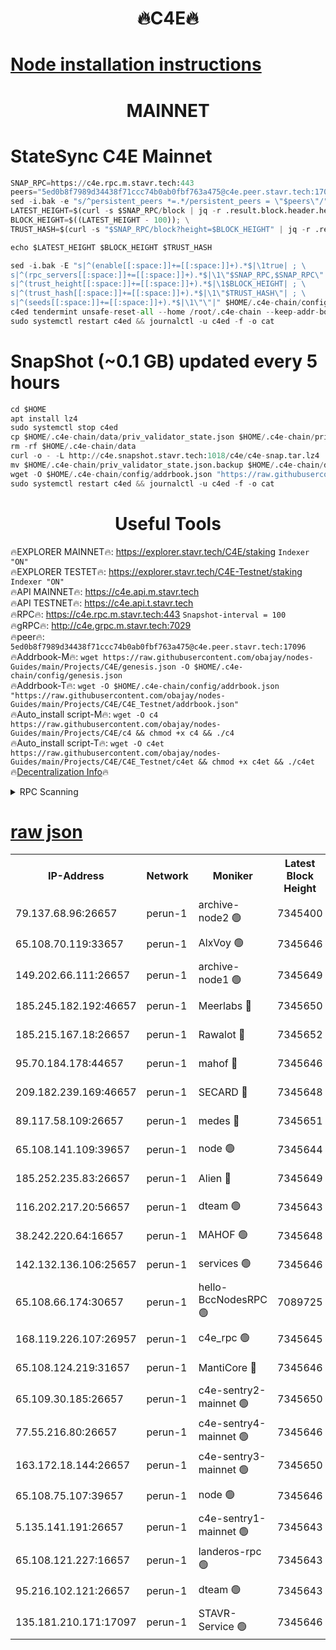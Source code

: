 <h1 align="center"> 🔥C4E🔥</h1>

[Node installation instructions](https://github.com/obajay/nodes-Guides/tree/main/Projects/C4E)
=

<h1 align="center"> MAINNET</h1>

# StateSync C4E Mainnet
```python
SNAP_RPC=https://c4e.rpc.m.stavr.tech:443
peers="5ed0b8f7989d34438f71ccc74b0ab0fbf763a475@c4e.peer.stavr.tech:17096"
sed -i.bak -e "s/^persistent_peers *=.*/persistent_peers = \"$peers\"/" $HOME/.c4e-chain/config/config.toml
LATEST_HEIGHT=$(curl -s $SNAP_RPC/block | jq -r .result.block.header.height); \
BLOCK_HEIGHT=$((LATEST_HEIGHT - 100)); \
TRUST_HASH=$(curl -s "$SNAP_RPC/block?height=$BLOCK_HEIGHT" | jq -r .result.block_id.hash)

echo $LATEST_HEIGHT $BLOCK_HEIGHT $TRUST_HASH

sed -i.bak -E "s|^(enable[[:space:]]+=[[:space:]]+).*$|\1true| ; \
s|^(rpc_servers[[:space:]]+=[[:space:]]+).*$|\1\"$SNAP_RPC,$SNAP_RPC\"| ; \
s|^(trust_height[[:space:]]+=[[:space:]]+).*$|\1$BLOCK_HEIGHT| ; \
s|^(trust_hash[[:space:]]+=[[:space:]]+).*$|\1\"$TRUST_HASH\"| ; \
s|^(seeds[[:space:]]+=[[:space:]]+).*$|\1\"\"|" $HOME/.c4e-chain/config/config.toml
c4ed tendermint unsafe-reset-all --home /root/.c4e-chain --keep-addr-book
sudo systemctl restart c4ed && journalctl -u c4ed -f -o cat
```
# SnapShot (~0.1 GB) updated every 5 hours
```python
cd $HOME
apt install lz4
sudo systemctl stop c4ed
cp $HOME/.c4e-chain/data/priv_validator_state.json $HOME/.c4e-chain/priv_validator_state.json.backup
rm -rf $HOME/.c4e-chain/data
curl -o - -L http://c4e.snapshot.stavr.tech:1018/c4e/c4e-snap.tar.lz4 | lz4 -c -d - | tar -x -C $HOME/.c4e-chain --strip-components 2
mv $HOME/.c4e-chain/priv_validator_state.json.backup $HOME/.c4e-chain/data/priv_validator_state.json
wget -O $HOME/.c4e-chain/config/addrbook.json "https://raw.githubusercontent.com/obajay/nodes-Guides/main/Projects/C4E/addrbook.json"
sudo systemctl restart c4ed && journalctl -u c4ed -f -o cat
```
 <h1 align="center"> Useful Tools</h1>

🔥EXPLORER MAINNET🔥:  https://explorer.stavr.tech/C4E/staking            `Indexer "ON"` \
🔥EXPLORER TESTET🔥:   https://explorer.stavr.tech/C4E-Testnet/staking     `Indexer "ON"` \
🔥API MAINNET🔥:       https://c4e.api.m.stavr.tech \
🔥API TESTNET🔥:       https://c4e.api.t.stavr.tech \
🔥RPC🔥:               https://c4e.rpc.m.stavr.tech:443                  `Snapshot-interval = 100` \
🔥gRPC🔥:              http://c4e.grpc.m.stavr.tech:7029 \
🔥peer🔥:              `5ed0b8f7989d34438f71ccc74b0ab0fbf763a475@c4e.peer.stavr.tech:17096` \
🔥Addrbook-M🔥:    ```wget https://raw.githubusercontent.com/obajay/nodes-Guides/main/Projects/C4E/genesis.json -O $HOME/.c4e-chain/config/genesis.json``` \
🔥Addrbook-T🔥:    ```wget -O $HOME/.c4e-chain/config/addrbook.json "https://raw.githubusercontent.com/obajay/nodes-Guides/main/Projects/C4E/C4E_Testnet/addrbook.json"``` \
🔥Auto_install script-M🔥: ```wget -O c4 https://raw.githubusercontent.com/obajay/nodes-Guides/main/Projects/C4E/c4 && chmod +x c4 && ./c4``` \
🔥Auto_install script-T🔥: ```wget -O c4et https://raw.githubusercontent.com/obajay/nodes-Guides/main/Projects/C4E/C4E_Testnet/c4et && chmod +x c4et && ./c4et``` \
🔥[Decentralization Info](https://github.com/obajay/StateSync-snapshots/tree/main/Projects/C4E/Decentralization)🔥




<details>
<summary>RPC Scanning</summary>

<h2 align="center"> We scan nodes in real time every 4 hours. And we provide the final result of RPC endpoints.
We cannot influence the operation of these nodes in any way. </h2>


```python
If Voting Power is higher than 0 --> then the Node is a validator of the network and may be subject to attack and be a potential threat to the chain.
```
```python
We marked such validators with a red symbol
```

</details>

[raw json](https://rpc-check.c4e.stavr.tech/c4e/rpc-c4e-result.json)
=



<table><tr><th>IP-Address</th><th>Network</th><th>Moniker</th><th>Latest Block Height</th><th>Earliest Block Height</th><th>Catching Up</th><th>Tx Index</th><th>Voting Power</th><th>Scan Time</th></tr><tr><td>79.137.68.96:26657</td><td>perun-1</td><td>archive-node2 🟢</td><td>7345400</td><td>1</td><td>False</td><td>on</td><td>0</td><td>2024-02-26T17:25:04.469618001UTC</td></tr><tr><td>65.108.70.119:33657</td><td>perun-1</td><td>AlxVoy 🟢</td><td>7345646</td><td>1</td><td>False</td><td>on</td><td>0</td><td>2024-02-26T17:25:18.530229593UTC</td></tr><tr><td>149.202.66.111:26657</td><td>perun-1</td><td>archive-node1 🟢</td><td>7345649</td><td>1</td><td>False</td><td>on</td><td>0</td><td>2024-02-26T17:25:34.850349021UTC</td></tr><tr><td>185.245.182.192:46657</td><td>perun-1</td><td>Meerlabs 🔴</td><td>7345650</td><td>1051501</td><td>False</td><td>on</td><td>344603</td><td>2024-02-26T17:25:41.941248355UTC</td></tr><tr><td>185.215.167.18:26657</td><td>perun-1</td><td>Rawalot 🔴</td><td>7345652</td><td>1090501</td><td>False</td><td>on</td><td>450091</td><td>2024-02-26T17:25:53.010665771UTC</td></tr><tr><td>95.70.184.178:44657</td><td>perun-1</td><td>mahof 🔴</td><td>7345646</td><td>2342001</td><td>False</td><td>off</td><td>1356389</td><td>2024-02-26T17:25:17.924508817UTC</td></tr><tr><td>209.182.239.169:46657</td><td>perun-1</td><td>SECARD 🔴</td><td>7345648</td><td>2616101</td><td>False</td><td>off</td><td>749308</td><td>2024-02-26T17:25:30.205846566UTC</td></tr><tr><td>89.117.58.109:26657</td><td>perun-1</td><td>medes 🔴</td><td>7345651</td><td>2826001</td><td>False</td><td>off</td><td>891015</td><td>2024-02-26T17:25:48.622383778UTC</td></tr><tr><td>65.108.141.109:39657</td><td>perun-1</td><td>node 🟢</td><td>7345644</td><td>5303301</td><td>False</td><td>on</td><td>0</td><td>2024-02-26T17:25:06.825073850UTC</td></tr><tr><td>185.252.235.83:26657</td><td>perun-1</td><td>Alien 🔴</td><td>7345649</td><td>6502501</td><td>False</td><td>on</td><td>648215</td><td>2024-02-26T17:25:35.150434813UTC</td></tr><tr><td>116.202.217.20:56657</td><td>perun-1</td><td>dteam 🟢</td><td>7345643</td><td>6800901</td><td>False</td><td>on</td><td>0</td><td>2024-02-26T17:25:03.818076393UTC</td></tr><tr><td>38.242.220.64:16657</td><td>perun-1</td><td>MAHOF 🟢</td><td>7345648</td><td>6885501</td><td>False</td><td>on</td><td>0</td><td>2024-02-26T17:25:32.532742746UTC</td></tr><tr><td>142.132.136.106:25657</td><td>perun-1</td><td>services 🟢</td><td>7345646</td><td>7012001</td><td>False</td><td>on</td><td>0</td><td>2024-02-26T17:25:21.111883849UTC</td></tr><tr><td>65.108.66.174:30657</td><td>perun-1</td><td>hello-BccNodesRPC 🟢</td><td>7089725</td><td>7089601</td><td>False</td><td>on</td><td>0</td><td>2024-02-26T17:25:18.832161461UTC</td></tr><tr><td>168.119.226.107:26957</td><td>perun-1</td><td>c4e_rpc 🟢</td><td>7345645</td><td>7245645</td><td>False</td><td>on</td><td>0</td><td>2024-02-26T17:25:11.104386611UTC</td></tr><tr><td>65.108.124.219:31657</td><td>perun-1</td><td>MantiCore 🔴</td><td>7345646</td><td>7245646</td><td>False</td><td>off</td><td>729635</td><td>2024-02-26T17:25:17.554480256UTC</td></tr><tr><td>65.109.30.185:26657</td><td>perun-1</td><td>c4e-sentry2-mainnet 🟢</td><td>7345650</td><td>7284001</td><td>False</td><td>on</td><td>0</td><td>2024-02-26T17:25:41.640539168UTC</td></tr><tr><td>77.55.216.80:26657</td><td>perun-1</td><td>c4e-sentry4-mainnet 🟢</td><td>7345646</td><td>7297001</td><td>False</td><td>on</td><td>0</td><td>2024-02-26T17:25:18.228046836UTC</td></tr><tr><td>163.172.18.144:26657</td><td>perun-1</td><td>c4e-sentry3-mainnet 🟢</td><td>7345650</td><td>7297001</td><td>False</td><td>on</td><td>0</td><td>2024-02-26T17:25:42.216263978UTC</td></tr><tr><td>65.108.75.107:39657</td><td>perun-1</td><td>node 🟢</td><td>7345646</td><td>7300001</td><td>False</td><td>on</td><td>0</td><td>2024-02-26T17:25:21.425907573UTC</td></tr><tr><td>5.135.141.191:26657</td><td>perun-1</td><td>c4e-sentry1-mainnet 🟢</td><td>7345643</td><td>7300501</td><td>False</td><td>on</td><td>0</td><td>2024-02-26T17:25:03.300895959UTC</td></tr><tr><td>65.108.121.227:16657</td><td>perun-1</td><td>landeros-rpc 🟢</td><td>7345643</td><td>7336001</td><td>False</td><td>on</td><td>0</td><td>2024-02-26T17:25:03.602724125UTC</td></tr><tr><td>95.216.102.121:26657</td><td>perun-1</td><td>dteam 🟢</td><td>7345643</td><td>7343001</td><td>False</td><td>on</td><td>0</td><td>2024-02-26T17:25:04.137829824UTC</td></tr><tr><td>135.181.210.171:17097</td><td>perun-1</td><td>STAVR-Service 🟢</td><td>7345646</td><td>7345001</td><td>False</td><td>on</td><td>0</td><td>2024-02-26T17:25:21.787070108UTC</td></tr></table>
